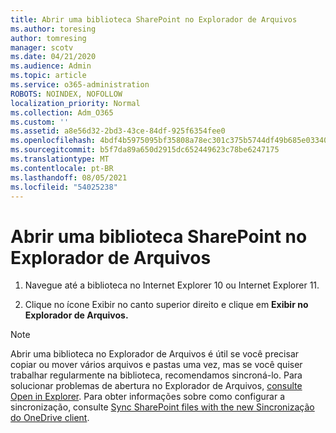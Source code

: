 ```yaml
---
title: Abrir uma biblioteca SharePoint no Explorador de Arquivos
ms.author: toresing
author: tomresing
manager: scotv
ms.date: 04/21/2020
ms.audience: Admin
ms.topic: article
ms.service: o365-administration
ROBOTS: NOINDEX, NOFOLLOW
localization_priority: Normal
ms.collection: Adm_O365
ms.custom: ''
ms.assetid: a8e56d32-2bd3-43ce-84df-925f6354fee0
ms.openlocfilehash: 4bdf4b5975095bf35808a78ec301c375b5744df49b685e033406a38151141597
ms.sourcegitcommit: b5f7da89a650d2915dc652449623c78be6247175
ms.translationtype: MT
ms.contentlocale: pt-BR
ms.lasthandoff: 08/05/2021
ms.locfileid: "54025238"
---
```

# <a name="open-a-sharepoint-library-in-file-explorer"></a>Abrir uma biblioteca SharePoint no Explorador de Arquivos

1. Navegue até a biblioteca no Internet Explorer 10 ou Internet Explorer 11. 
    
2. Clique no ícone Exibir no canto superior direito e clique em **Exibir no Explorador de Arquivos.**
    
> [!NOTE]
> Abrir uma biblioteca no Explorador de Arquivos é útil se você precisar copiar ou mover vários arquivos e pastas uma vez, mas se você quiser trabalhar regularmente na biblioteca, recomendamos sincroná-lo. Para solucionar problemas de abertura no Explorador de Arquivos, [consulte Open in Explorer](https://go.microsoft.com/fwlink/?linkid=871665). Para obter informações sobre como configurar a sincronização, consulte [Sync SharePoint files with the new Sincronização do OneDrive client](https://go.microsoft.com/fwlink/?linkid=871666). 
  

